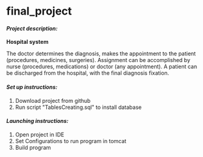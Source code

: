 # final_project
#### _Project description:_
**Hospital system**

The doctor determines the diagnosis, makes the appointment to
the patient (procedures, medicines, surgeries). Assignment can be accomplished by
nurse (procedures, medications) or doctor (any appointment). A patient
can be discharged from the hospital, with the final diagnosis fixation.

#### _Set up instructions:_
1. Download project from github
2. Run script "TablesCreating.sql" to install database

#### _Launching instructions:_
1. Open project in IDE
2. Set Configurations to run program in tomcat
3. Build program
